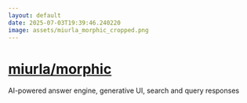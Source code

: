```yaml
---
layout: default
date: 2025-07-03T19:39:46.240220
image: assets/miurla_morphic_cropped.png
---
```


# [miurla/morphic](https://github.com/miurla/morphic)

AI-powered answer engine, generative UI, search and query responses

